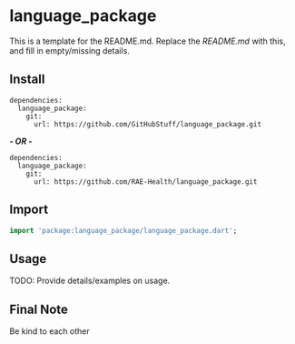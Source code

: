 # language_package

This is a template for the README.md. Replace the *README.md* with this, and fill in empty/missing details.

## Install

```text
dependencies:
  language_package:
    git:
      url: https://github.com/GitHubStuff/language_package.git
```

***- OR -***

```text
dependencies:
  language_package:
    git:
      url: https://github.com/RAE-Health/language_package.git
```

## Import

```dart
import 'package:language_package/language_package.dart';
```

## Usage

TODO: Provide details/examples on usage.

## Final Note

Be kind to each other
